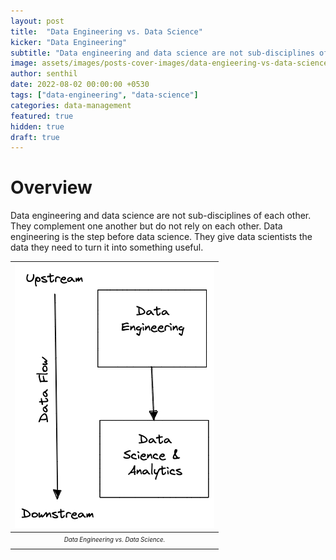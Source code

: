 ```yaml
---
layout: post
title:  "Data Engineering vs. Data Science"
kicker: "Data Engineering"
subtitle: "Data engineering and data science are not sub-disciplines of each other. They complement one another but do not rely on each other."
image: assets/images/posts-cover-images/data-engieering-vs-data-science.jpg
author: senthil
date: 2022-08-02 00:00:00 +0530
tags: ["data-engineering", "data-science"]
categories: data-management
featured: true
hidden: true
draft: true
---
```


# Overview

Data engineering and data science are not sub-disciplines of each other. They complement one another but do not rely on each other. Data engineering is the step before data science. They give data scientists the data they need to turn it into something useful.

|![Data Engineering vs. Data Science](/assets/images/posts/data-engineering-vs-data-science.png)|
|:-:|
|<sub><sup>*Data Engineering vs. Data Science.*</sup></sub>|<br/><br/>